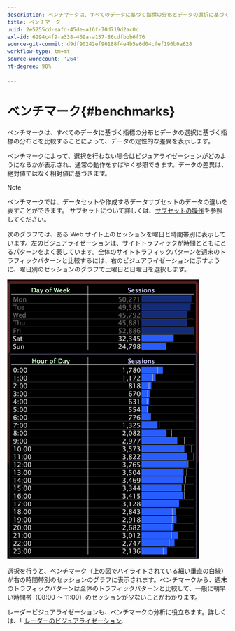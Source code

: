 ```yaml
---
description: ベンチマークは、すべてのデータに基づく指標の分布とデータの選択に基づく指標の分布とを比較することによって、データの定性的な差異を表示します。
title: ベンチマーク
uuid: 2e5255cd-eafd-45de-a16f-70d719d2ac0c
exl-id: 6294c4f9-a338-409a-a157-86cdfbbb6f76
source-git-commit: d9df90242ef96188f4e4b5e6d04cfef196b0a628
workflow-type: tm+mt
source-wordcount: '264'
ht-degree: 90%

---
```


# ベンチマーク{#benchmarks}

ベンチマークは、すべてのデータに基づく指標の分布とデータの選択に基づく指標の分布とを比較することによって、データの定性的な差異を表示します。

ベンチマークによって、選択を行わない場合はビジュアライゼーションがどのようになるかが表示され、通常の動作をすばやく参照できます。データの差異は、絶対値ではなく相対値に基づきます。

>[!NOTE]
>
>ベンチマークでは、データセットや作成するデータサブセットのデータの違いを表すことができます。 サブセットについて詳しくは、[サブセットの操作](../../../home/c-get-started/c-vis/c-wk-subsets/c-wk-subsets.md#concept-43809322b6374d5cb2536630a13e943b)を参照してください。

次のグラフでは、ある Web サイト上のセッションを曜日と時間帯別に表示しています。左のビジュアライゼーションは、サイトトラフィックが時間とともにとるパターンをよく表しています。全体のサイトトラフィックパターンを週末のトラフィックパターンと比較するには、右のビジュアライゼーションに示すように、曜日別のセッションのグラフで土曜日と日曜日を選択します。

![](assets/wsp_Custom_Benchmarks-Selection.png)

選択を行うと、ベンチマーク（上の図でハイライトされている細い垂直の白線）が右の時間帯別のセッションのグラフに表示されます。ベンチマークから、週末のトラフィックパターンは全体のトラフィックパターンと比較して、一般に朝早い時間帯（08:00 ～ 11:00）のセッションが少ないことがわかります。

レーダービジュアライゼーションも、ベンチマークの分析に役立ちます。詳しくは、「 [レーダーのビジュアライゼーション](../../../home/c-get-started/c-analysis-vis/t-radar-vis.md#task-aeb2531e11ca48b597d5b0d704964dc8).
